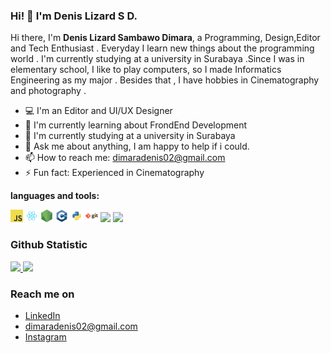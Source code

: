 ### Hi! 👋 I'm Denis Lizard S D.

Hi there, I'm **Denis Lizard Sambawo Dimara**, a Programming, Design,Editor and Tech Enthusiast . Everyday I learn new things about the programming world . I'm currently studying at a university in Surabaya .Since I was in elementary school, I like to play computers, so I made Informatics Engineering as my major . Besides that , I have hobbies in Cinematography and photography .

- 💻 I'm an Editor and UI/UX Designer
- 🌱 I'm currently learning about FrondEnd Development
- 💼 I'm currently studying at a university in Surabaya
- 💬 Ask me about anything, I am happy to help if i could.
- 📫 How to reach me: dimaradenis02@gmail.com
- ⚡ Fun fact: Experienced in Cinematography

**languages and tools:**  

<code><img height="20" src="https://raw.githubusercontent.com/github/explore/80688e429a7d4ef2fca1e82350fe8e3517d3494d/topics/javascript/javascript.png"></code>
<code><img height="20" src="https://raw.githubusercontent.com/github/explore/80688e429a7d4ef2fca1e82350fe8e3517d3494d/topics/react/react.png"></code>
<code><img height="20" src="https://raw.githubusercontent.com/github/explore/80688e429a7d4ef2fca1e82350fe8e3517d3494d/topics/nodejs/nodejs.png"></code>
<code><img height="20" src="https://raw.githubusercontent.com/github/explore/80688e429a7d4ef2fca1e82350fe8e3517d3494d/topics/cpp/cpp.png"></code>
<code><img height="20" src="https://raw.githubusercontent.com/github/explore/80688e429a7d4ef2fca1e82350fe8e3517d3494d/topics/python/python.png"></code>
<code><img height="20" src="https://raw.githubusercontent.com/github/explore/80688e429a7d4ef2fca1e82350fe8e3517d3494d/topics/git/git.png"></code>
<code><img height="20" src="https://upload.wikimedia.org/wikipedia/commons/thumb/6/61/HTML5_logo_and_wordmark.svg/512px-HTML5_logo_and_wordmark.svg.png"></code>
<code><img height="20" src="https://upload.wikimedia.org/wikipedia/commons/thumb/d/d5/CSS3_logo_and_wordmark.svg/1200px-CSS3_logo_and_wordmark.svg.png"></code>

  
### Github Statistic
<p align="left">
<a href="https://github.com/dimaradenis">
  <img height="180em" src="https://github-readme-stats-eight-theta.vercel.app/api?username=dimaradenis&show_icons=true&theme=algolia&include_all_commits=true&count_private=true"/>
  <img height="180em" src="https://github-readme-stats-eight-theta.vercel.app/api/top-langs/?username=dimaradenis&layout=compact&langs_count=8&theme=algolia"/>
</a>
</p>

### Reach me on
- <a href="https://www.linkedin.com/in/dimara-denis-7b80221a3">LinkedIn</a>
- dimaradenis02@gmail.com
- <a href="https://www.instagram.com/dimara.denis/">Instagram</a>
